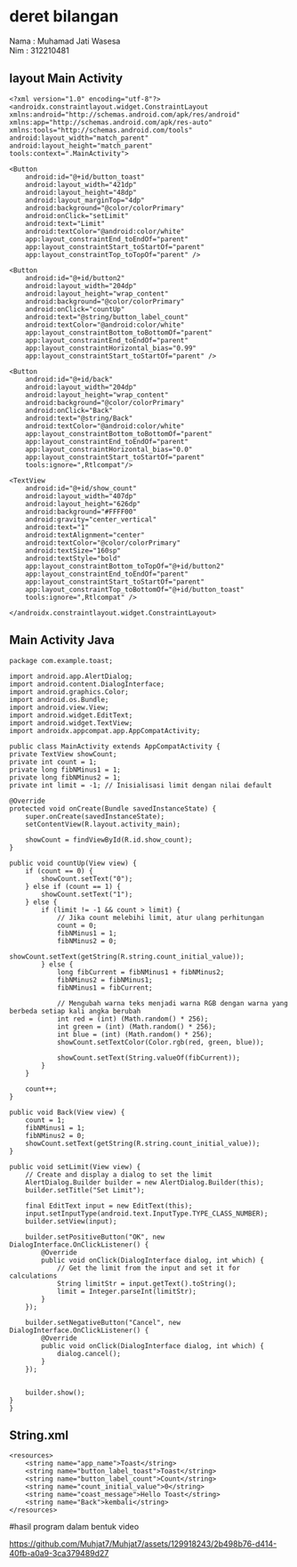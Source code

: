 <h1>deret bilangan </h1>
Nama : Muhamad Jati Wasesa <br>
Nim : 312210481



<h2>layout Main Activity </h2>

    <?xml version="1.0" encoding="utf-8"?>
    <androidx.constraintlayout.widget.ConstraintLayout xmlns:android="http://schemas.android.com/apk/res/android"
    xmlns:app="http://schemas.android.com/apk/res-auto"
    xmlns:tools="http://schemas.android.com/tools"
    android:layout_width="match_parent"
    android:layout_height="match_parent"
    tools:context=".MainActivity">

    <Button
        android:id="@+id/button_toast"
        android:layout_width="421dp"
        android:layout_height="48dp"
        android:layout_marginTop="4dp"
        android:background="@color/colorPrimary"
        android:onClick="setLimit"
        android:text="Limit"
        android:textColor="@android:color/white"
        app:layout_constraintEnd_toEndOf="parent"
        app:layout_constraintStart_toStartOf="parent"
        app:layout_constraintTop_toTopOf="parent" />

    <Button
        android:id="@+id/button2"
        android:layout_width="204dp"
        android:layout_height="wrap_content"
        android:background="@color/colorPrimary"
        android:onClick="countUp"
        android:text="@string/button_label_count"
        android:textColor="@android:color/white"
        app:layout_constraintBottom_toBottomOf="parent"
        app:layout_constraintEnd_toEndOf="parent"
        app:layout_constraintHorizontal_bias="0.99"
        app:layout_constraintStart_toStartOf="parent" />

    <Button
        android:id="@+id/back"
        android:layout_width="204dp"
        android:layout_height="wrap_content"
        android:background="@color/colorPrimary"
        android:onClick="Back"
        android:text="@string/Back"
        android:textColor="@android:color/white"
        app:layout_constraintBottom_toBottomOf="parent"
        app:layout_constraintEnd_toEndOf="parent"
        app:layout_constraintHorizontal_bias="0.0"
        app:layout_constraintStart_toStartOf="parent"
        tools:ignore=",Rtlcompat"/>

    <TextView
        android:id="@+id/show_count"
        android:layout_width="407dp"
        android:layout_height="626dp"
        android:background="#FFFF00"
        android:gravity="center_vertical"
        android:text="1"
        android:textAlignment="center"
        android:textColor="@color/colorPrimary"
        android:textSize="160sp"
        android:textStyle="bold"
        app:layout_constraintBottom_toTopOf="@+id/button2"
        app:layout_constraintEnd_toEndOf="parent"
        app:layout_constraintStart_toStartOf="parent"
        app:layout_constraintTop_toBottomOf="@+id/button_toast"
        tools:ignore=",Rtlcompat" />

    </androidx.constraintlayout.widget.ConstraintLayout>

<h2>Main Activity Java</h2>

    package com.example.toast;

    import android.app.AlertDialog;
    import android.content.DialogInterface;
    import android.graphics.Color;
    import android.os.Bundle;
    import android.view.View;
    import android.widget.EditText;
    import android.widget.TextView;
    import androidx.appcompat.app.AppCompatActivity;

    public class MainActivity extends AppCompatActivity {
    private TextView showCount;
    private int count = 1;
    private long fibNMinus1 = 1;
    private long fibNMinus2 = 1;
    private int limit = -1; // Inisialisasi limit dengan nilai default

    @Override
    protected void onCreate(Bundle savedInstanceState) {
        super.onCreate(savedInstanceState);
        setContentView(R.layout.activity_main);

        showCount = findViewById(R.id.show_count);
    }

    public void countUp(View view) {
        if (count == 0) {
            showCount.setText("0");
        } else if (count == 1) {
            showCount.setText("1");
        } else {
            if (limit != -1 && count > limit) {
                // Jika count melebihi limit, atur ulang perhitungan
                count = 0;
                fibNMinus1 = 1;
                fibNMinus2 = 0;
                showCount.setText(getString(R.string.count_initial_value));
            } else {
                long fibCurrent = fibNMinus1 + fibNMinus2;
                fibNMinus2 = fibNMinus1;
                fibNMinus1 = fibCurrent;

                // Mengubah warna teks menjadi warna RGB dengan warna yang berbeda setiap kali angka berubah
                int red = (int) (Math.random() * 256);
                int green = (int) (Math.random() * 256);
                int blue = (int) (Math.random() * 256);
                showCount.setTextColor(Color.rgb(red, green, blue));

                showCount.setText(String.valueOf(fibCurrent));
            }
        }

        count++;
    }

    public void Back(View view) {
        count = 1;
        fibNMinus1 = 1;
        fibNMinus2 = 0;
        showCount.setText(getString(R.string.count_initial_value));
    }

    public void setLimit(View view) {
        // Create and display a dialog to set the limit
        AlertDialog.Builder builder = new AlertDialog.Builder(this);
        builder.setTitle("Set Limit");

        final EditText input = new EditText(this);
        input.setInputType(android.text.InputType.TYPE_CLASS_NUMBER);
        builder.setView(input);

        builder.setPositiveButton("OK", new DialogInterface.OnClickListener() {
            @Override
            public void onClick(DialogInterface dialog, int which) {
                // Get the limit from the input and set it for calculations
                String limitStr = input.getText().toString();
                limit = Integer.parseInt(limitStr);
            }
        });

        builder.setNegativeButton("Cancel", new DialogInterface.OnClickListener() {
            @Override
            public void onClick(DialogInterface dialog, int which) {
                dialog.cancel();
            }
        });


        builder.show();
    }
    }

<h2>String.xml</h2>

    <resources>
        <string name="app_name">Toast</string>
        <string name="button_label_toast">Toast</string>
        <string name="button_label_count">Count</string>
        <string name="count_initial_value">0</string>
        <string name="coast_message">Hello Toast</string>
        <string name="Back">kembali</string>
    </resources>


#hasil program dalam bentuk video

https://github.com/Muhjat7/Muhjat7/assets/129918243/2b498b76-d414-40fb-a0a9-3ca379489d27

